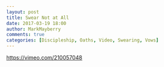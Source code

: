 ```yaml
---
layout: post
title: Swear Not at All
date: 2017-03-19 18:00
author: MarkMayberry
comments: true
categories: [Discipleship, Oaths, Video, Swearing, Vows]
---
```

https://vimeo.com/210057048
